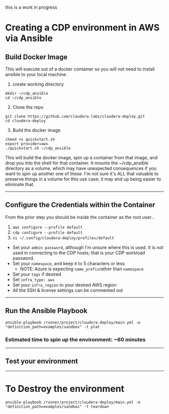 this is a work in progress

# Creating a CDP environment in AWS via Ansible


##  Build Docker Image

This will execute out of a docker container so you will not need to install ansible to your local machine.

1.  create working directory
  ```
  mkdir ~/cdp_ansible
  cd ~/cdp_ansible
  ```

2. Clone the repo
  ```
  git clone https://github.com/cloudera-labs/cloudera-deploy.git
  cd cloudera-deploy
  ```

3.  Build the docker image
  ```
  chmod +x quickstart.sh
  export provider=aws
  ./quickstart.sh ~/cdp_ansible
  ```

  This will build the docker image, spin up a container from that image, and drop you into the shell for that container.  It mounts the ~/cdp_ansible directory as a volume, which may have unexpected consequences if you want to spin up another one of these.   I'm not sure it's ALL that valuable to preserve things in a volume for this use case; it may end up being easier to eliminate that.
  
---

## Configure the Credentials within the Container

From the prior step you should be inside the container as the root user...

1. `aws configure --profile default`
2. `cdp configure --profile default`
3. `vi ~/.config/cloudera-deploy/profiles/default`
  * Set your `admin password`, although I'm unsure where this is used.  It is _not_ used in connecting to the CDP hosts; that is your CDP workload password.
  * Set your `namespace`, and keep it to 5 characters or less
    * NOTE:  Azure is expecting `name_prefix`rather than `namespace` 
  * Set your `tags` if desired
  * Set `infra_type: aws`
  * Set your `infra_region` to your desired AWS region
  * All the SSH & license settings can be commented out

---

## Run the Ansible Playbook

```
ansible-playbook /runner/project/cloudera-deploy/main.yml -e "definition_path=examples/sandbox" -t plat
```

### Estimated time to spin up the environment: ~60 minutes

---

## Test your environment



---

# To Destroy the environment

```
ansible-playbook /runner/project/cloudera-deploy/main.yml -e "definition_path=examples/sandbox" -t teardown
```
